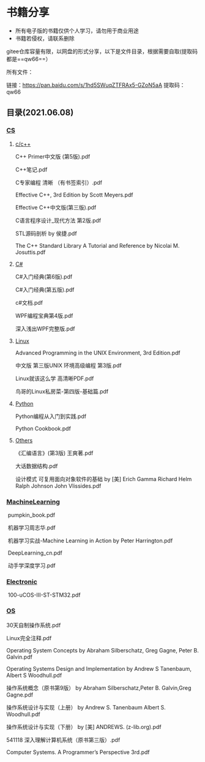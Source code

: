 # 书籍分享



* 所有电子版的书籍仅供个人学习，请勿用于商业用途
* 书籍若侵权，请联系删除





gitee仓库容量有限，以网盘的形式分享，以下是文件目录，根据需要自取(提取码都是==qw66==）

所有文件：

链接：https://pan.baidu.com/s/1hd5SWuqZTFRAx5-GZoN5aA 
提取码：qw66 

## 目录(2021.06.08)

### [CS](https://pan.baidu.com/s/1z7ZjGspiYb20-yB8TYN8jg)

1. [c/c++](https://pan.baidu.com/s/1knG8InoVhlBkwwEgk6Scdg)

   C++ Primer中文版 (第5版).pdf

   C++笔记.pdf

   C专家编程 清晰 （有书签索引）.pdf

   Effective C++, 3rd Edition by Scott Meyers.pdf

   Effective C++中文版(第三版).pdf

   C语言程序设计_现代方法 第2版.pdf

   STL源码剖析 by 侯捷.pdf

   The C++ Standard Library A Tutorial and Reference by Nicolai M. Josuttis.pdf

2. [C#](https://pan.baidu.com/s/1mnXmBz-9Yl9foXEHU5O6IQ)

   C#入门经典(第6版).pdf

   C#入门经典(第五版).pdf

   c#文档.pdf

   WPF编程宝典第4版.pdf

   深入浅出WPF完整版.pdf

3. [Linux](https://pan.baidu.com/s/10C1hVhAAcE-hGkxLwAqfBQ)

   Advanced Programming in the UNIX Environment, 3rd Edition.pdf

   中文版 第三版UNIX 环境高级编程 第3版.pdf

   Linux就该这么学 高清晰PDF.pdf

   鸟哥的Linux私房菜-第四版-基础篇.pdf

4. [Python](https://pan.baidu.com/s/1-4Owu-rLbC49yqpvQw0jkA)

   Python编程从入门到实践.pdf

   Python Cookbook.pdf

5. [Others](https://pan.baidu.com/s/1mjLWOoVDiLEnyhZvCcfy_w)

   《汇编语言》(第3版) 王爽著.pdf

   大话数据结构.pdf

   设计模式 可复用面向对象软件的基础 by [美] Erich Gamma Richard Helm Ralph Johnson John Vlissides.pdf

### [MachineLearning](https://pan.baidu.com/s/174UKWjVFMqopa8ziL26-Gw)

​	pumpkin_book.pdf 

​	机器学习周志华.pdf

​	机器学习实战-Machine Learning in Action by Peter Harrington.pdf

​	DeepLearning_cn.pdf

​	动手学深度学习.pdf

### [Electronic](https://pan.baidu.com/s/12nhhr200vmtqrqCNiFg7nA)

​	100-uCOS-III-ST-STM32.pdf

### [OS](https://pan.baidu.com/s/1JWwchtoEpcOJdpgZYP1dyQ)

30天自制操作系统.pdf

Linux完全注释.pdf

Operating System Concepts by Abraham Silberschatz, Greg Gagne, Peter B. Galvin.pdf

Operating Systems Design and Implementation by Andrew S Tanenbaum, Albert S Woodhull.pdf

操作系统概念（原书第9版） by Abraham Silberschatz,Peter B. Galvin,Greg Gagne.pdf

操作系统设计与实现（上册） by Andrew S. Tanenbaum Albert S. Woodhull.pdf

操作系统设计与实现（下册） by [美] ANDREWS. (z-lib.org).pdf

541118 深入理解计算机系统（原书第三版）.pdf

Computer Systems. A Programmer’s Perspective 3rd.pdf